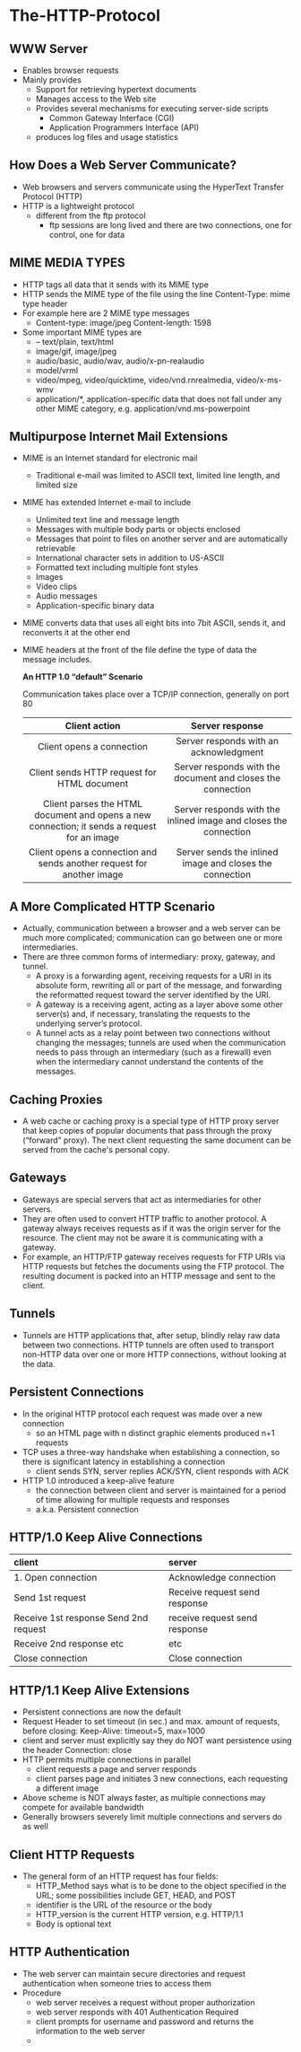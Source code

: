 # The-HTTP-Protocol

## WWW Server

* Enables browser requests
* Mainly provides
  * Support for retrieving hypertext documents
  * Manages access to the Web site
  * Provides several mechanisms for executing server-side scripts
    * Common Gateway Interface \(CGI\)
    * Application Programmers Interface \(API\)
  * produces log files and usage statistics

## How Does a Web Server Communicate?

* Web browsers and servers communicate using the HyperText Transfer Protocol \(HTTP\)
* HTTP is a lightweight protocol
  * different from the ftp protocol
    * ftp sessions are long lived and there are two connections, one for control, one for data

## MIME MEDIA TYPES

* HTTP tags all data that it sends with its MIME type
* HTTP sends the MIME type of the file using the line Content-Type: mime type header
* For example here are 2 MIME type messages
  * Content-type: image/jpeg Content-length: 1598
* Some important MIME types are
  * – text/plain, text/html
  * image/gif, image/jpeg
  * audio/basic, audio/wav, audio/x-pn-realaudio
  * model/vrml
  * video/mpeg, video/quicktime, video/vnd.rnrealmedia, video/x-ms-wmv
  * application/\*, application-specific data that does not fall under any other MIME category, e.g. application/vnd.ms-powerpoint

## Multipurpose Internet Mail Extensions

* MIME is an Internet standard for electronic mail
  * Traditional e-mail was limited to ASCII text, limited line length, and limited size
* MIME has extended Internet e-mail to include
  * Unlimited text line and message length
  * Messages with multiple body parts or objects enclosed
  * Messages that point to files on another server and are automatically retrievable
  * International character sets in addition to US-ASCII
  * Formatted text including multiple font styles
  * Images
  * Video clips
  * Audio messages
  * Application-specific binary data
* MIME converts data that uses all eight bits into 7bit ASCII, sends it, and reconverts it at the other end
* MIME headers at the front of the file define the type of data the message includes.

  **An HTTP 1.0 “default” Scenario**

  Communication takes place over a TCP/IP connection, generally on port 80

  | Client action | Server response |
  | :---: | :---: |
  | Client opens a connection | Server responds with an acknowledgment |
  | Client sends HTTP request for HTML document | Server responds with the document and closes the connection |
  | Client parses the HTML document and opens a new connection; it sends a request for an image | Server responds with the inlined image and closes the connection |
  | Client opens a connection and sends another request for another image | Server sends the inlined image and closes the connection |

## A More Complicated HTTP Scenario

* Actually, communication between a browser and a web server can be much more complicated; communication can go between one or more intermediaries.
* There are three common forms of intermediary: proxy, gateway, and tunnel.
  * A proxy is a forwarding agent, receiving requests for a URI in its absolute form, rewriting all or part of the message, and forwarding the reformatted request toward the server identified by the URI.
  * A gateway is a receiving agent, acting as a layer above some other server\(s\) and, if necessary, translating the requests to the underlying server’s protocol.
  * A tunnel acts as a relay point between two connections without changing the messages; tunnels are used when the communication needs to pass through an intermediary \(such as a firewall\) even when the intermediary cannot understand the contents of the messages.

## Caching Proxies

* A web cache or caching proxy is a special type of HTTP proxy server that keep copies of popular documents that pass through the proxy \(“forward” proxy\). The next client requesting the same document can be served from the cache's personal copy.

## Gateways

* Gateways are special servers that act as intermediaries for other servers.
* They are often used to convert HTTP traffic to another protocol. A gateway always receives requests as if it was the origin server for the resource. The client may not be aware it is communicating with a gateway.
* For example, an HTTP/FTP gateway receives requests for FTP URIs via HTTP requests but fetches the documents using the FTP protocol. The resulting document is packed into an HTTP message and sent to the client.

## Tunnels

* Tunnels are HTTP applications that, after setup, blindly relay raw data between two connections. HTTP tunnels are often used to transport non-HTTP data over one or more HTTP connections, without looking at the data.

## Persistent Connections

* In the original HTTP protocol each request was made over a new connection
  * so an HTML page with n distinct graphic elements produced n+1 requests
* TCP uses a three-way handshake when establishing a connection, so there is significant latency in establishing a connection
  * client sends SYN, server replies ACK/SYN, client responds with ACK
* HTTP 1.0 introduced a keep-alive feature
  * the connection between client and server is maintained for a period of time allowing for multiple requests and responses
  * a.k.a. Persistent connection

## HTTP/1.0 Keep Alive Connections

| client | server |
| :--- | :--- |
| 1. Open connection | Acknowledge connection |
| Send 1st request | Receive request send response |
| Receive 1st response Send 2nd request | receive request send response |
| Receive 2nd response etc | etc |
| Close connection | Close connection |

## HTTP/1.1 Keep Alive Extensions

* Persistent connections are now the default
* Request Header to set timeout \(in sec.\) and max. amount of requests, before closing: Keep-Alive: timeout=5, max=1000
* client and server must explicitly say they do NOT want persistence using the header Connection: close
* HTTP permits multiple connections in parallel
  * client requests a page and server responds
  * client parses page and initiates 3 new connections, each requesting a different image
* Above scheme is NOT always faster, as multiple connections may compete for available bandwidth
* Generally browsers severely limit multiple connections and servers do as well

## Client HTTP Requests

* The general form of an HTTP request has four fields:
  * HTTP\_Method says what is to be done to the object specified in the URL; some possibilities include GET, HEAD, and POST
  * identifier is the URL of the resource or the body
  * HTTP\_version is the current HTTP version, e.g. HTTP/1.1
  * Body is optional text

## HTTP Authentication

* The web server can maintain secure directories and request authentication when someone tries to access them
* Procedure
  * web server receives a request without proper authorization
  * web server responds with 401 Authentication Required
  * client prompts for username and password and returns the information to the web server
  * 

